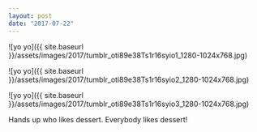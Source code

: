 ```yaml
---
layout: post
date: "2017-07-22"
---
```


![yo yo]({{ site.baseurl }}/assets/images/2017/tumblr_oti89e38Ts1r16syio1_1280-1024x768.jpg)

![yo yo]({{ site.baseurl }}/assets/images/2017/tumblr_oti89e38Ts1r16syio2_1280-1024x768.jpg)

![yo yo]({{ site.baseurl }}/assets/images/2017/tumblr_oti89e38Ts1r16syio3_1280-1024x768.jpg)

Hands up who likes dessert. Everybody likes dessert!
